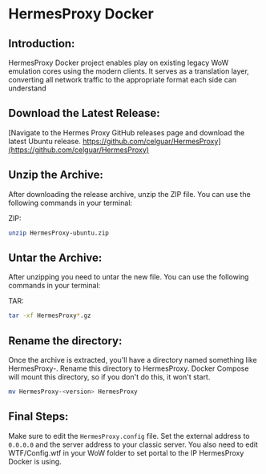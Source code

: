 # HermesProxy Docker

## Introduction:
HermesProxy Docker project enables play on existing legacy WoW emulation cores using the modern clients. It serves as a translation layer, converting all network traffic to the appropriate format each side can understand

## Download the Latest Release:
[Navigate to the Hermes Proxy GitHub releases page and download the latest Ubuntu release. https://github.com/celguar/HermesProxy](https://github.com/celguar/HermesProxy)

## Unzip the Archive:
After downloading the release archive, unzip the ZIP file. You can use the following commands in your terminal:

ZIP:
```bash
unzip HermesProxy-ubuntu.zip
```

## Untar the Archive:
After unzipping you need to untar the new file. You can use the following commands in your terminal:

TAR:
```bash
tar -xf HermesProxy*.gz
```

## Rename the directory:
Once the archive is extracted, you'll have a directory named something like HermesProxy-<version>. Rename this directory to HermesProxy. Docker Compose will mount this directory, so if you don't do this, it won't start.

```bash
mv HermesProxy-<version> HermesProxy
```

## Final Steps:
Make sure to edit the `HermesProxy.config` file. Set the external address to `0.0.0.0` and the server address to your classic server. You also need to edit  WTF/Config.wtf in your WoW folder to set portal to the IP HermesProxy Docker is using. 
